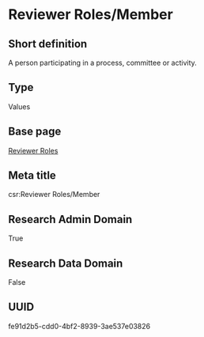 # Reviewer Roles/Member
## Short definition
A person participating in a process, committee or activity.
## Type
Values
## Base page
[Reviewer Roles](../../Objects/Reviewer%20Roles.md)
## Meta title
csr:Reviewer Roles/Member
## Research Admin Domain
True
## Research Data Domain
False
## UUID
fe91d2b5-cdd0-4bf2-8939-3ae537e03826
